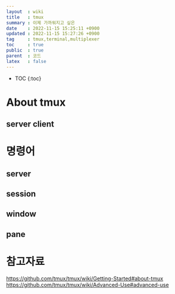 ```yaml
---
layout  : wiki
title   : tmux 
summary : 이제 가까워지고 싶은
date    : 2022-11-15 15:25:11 +0900
updated : 2022-11-15 15:27:26 +0900
tag     : tmux,terminal,multiplexer
toc     : true
public  : true
parent  : 코드
latex   : false
---
```

* TOC
{:toc}

# About tmux
## server client

# 명령어
## server
## session
## window
## pane

# 참고자료
https://github.com/tmux/tmux/wiki/Getting-Started#about-tmux
https://github.com/tmux/tmux/wiki/Advanced-Use#advanced-use
